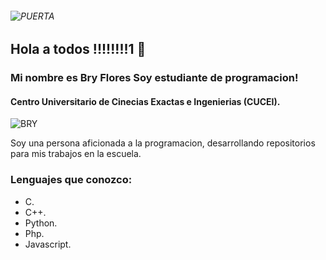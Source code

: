 
 ###### ![PUERTA](https://github.com/user-attachments/assets/ba60af49-b91b-4537-b002-b8594cd0fb0f)

 ## Hola a todos !!!!!!!!1 👋

<!--
**FloresBry/FloresBry** is a ✨ _special_ ✨ repository because its `README.md` (this file) appears on your GitHub profile.

Here are some ideas to get you started:

- 🔭 I’m currently working on ...
- 🌱 I’m currently learning ...
- 👯 I’m looking to collaborate on ...
- 🤔 I’m looking for help with ...
- 💬 Ask me about ...
- 📫 How to reach me: ...
- 😄 Pronouns: ...
- ⚡ Fun fact: ...
-->
### Mi nombre es Bry Flores Soy estudiante de programacion!
#### Centro Universitario de Cinecias Exactas e Ingenierias (CUCEI).

![BRY](https://github.com/user-attachments/assets/31852378-ba36-407b-a0b4-5eafd80b1576)

 Soy una persona aficionada a la programacion, desarrollando repositorios para mis trabajos en la escuela.

### Lenguajes que conozco:

- C.
- C++.
- Python.
- Php.
- Javascript.



